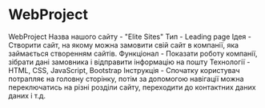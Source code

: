 # WebProject
WebProject
Назва нашого сайту - "Elite Sites"
Тип - Leading page
Ідея - Створити сайт, на якому можна замовити свій сайт в компанії, яка займається створенням сайтів.
Функціонал - Показати роботу компанії, зібрати дані замовника і відправити інформацію на пошту
Технології - HTML, CSS, JavaScript, Bootstrap
Інструкція - Спочатку користувач потрапляє на головну сторінку, потім за допомогою навігації можна
переключатись на  різні розділи сайту, переходити до контактних даних даних і т.д.
